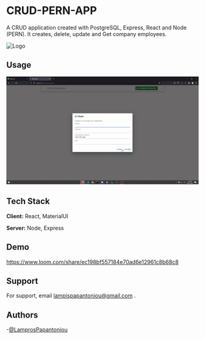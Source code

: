 
# CRUD-PERN-APP

A CRUD application created with PostgreSQL, Express, React and Node (PERN). It creates,
delete, update and Get company employees.

![Logo](https://www.freecodecamp.org/news/content/images/size/w2000/2020/03/PERN.png)


## Usage
![](Hnet-image.gif)

## Tech Stack

**Client:** React, MaterialUI

**Server:** Node, Express


## Demo

https://www.loom.com/share/ec198bf557184e70ad6e12961c8b68c8
## Support

For support, email lampispapantoniou@gmail.com .


## Authors

-[@LamprosPapantoniou ](https://github.com/LamprosPapantoniou)

